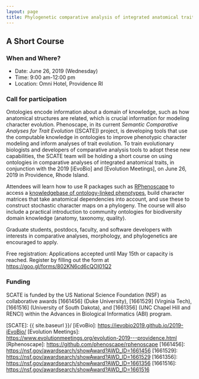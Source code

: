 ```yaml
---
layout: page
title: Phylogenetic comparative analysis of integrated anatomical traits
---
```


## A Short Course

### When and Where?

- Date: June 26, 2019 (Wednesday)
- Time: 9:00 am-12:00 pm
- Location: Omni Hotel, Providence RI

### Call for participation
Ontologies encode information about a domain of knowledge, such as how anatomical structures are related, which is crucial information for modeling character evolution. Phenoscape, in its current _Semantic Comparative Analyses for Trait Evolution_ ([SCATE]) project, is developing tools that use the computable knowledge in ontologies to improve phenotypic character modeling and inform analyses of trait evolution. To train evolutionary biologists and developers of comparative analysis tools to adopt these new capabilities, the SCATE team will be holding a short course on using ontologies in comparative analyses of integrated anatomical traits, in conjunction with the 2019 [iEvoBio] and [Evolution Meetings], on June 26, 2019 in Providence, Rhode Island.  

Attendees will learn how to use R packages such as [RPhenoscape](http://rphenoscape.phenoscape.org) to access a [knowledgebase of ontology-linked phenotypes](http://kb.phenoscape.org), build character matrices that take anatomical dependencies into account, and use these to construct stochastic character maps on a phylogeny. The course will also include a practical introduction to community ontologies for biodiversity domain knowledge (anatomy, taxonomy, quality). 

Graduate students, postdocs, faculty, and software developers with interests in comparative analyses, morphology, and phylogenetics are encouraged to apply.  

Free registration: Applications accepted until May 15th or capacity is reached. Register by filling out the form at <https://goo.gl/forms/802KN6cd6cQOI01Q2>


### Funding

SCATE is funded by the US National Science Foundation (NSF) as collaborative awards [1661456] (Duke University), [1661529] (Virginia Tech), [1661516] (University of South Dakota), and [1661356] (UNC Chapel Hill and RENCI) within the Advances in Biological Informatics (ABI) program.

[SCATE]: {{ site.baseurl }}/
[iEvoBio]: https://ievobio2019.github.io/2019-iEvoBio/
[Evolution Meetings]: https://www.evolutionmeetings.org/evolution-2019---providence.html
[Rphenoscape]: https://github.com/phenoscape/rphenoscape
[1661456]: https://nsf.gov/awardsearch/showAward?AWD_ID=1661456
[1661529]: https://nsf.gov/awardsearch/showAward?AWD_ID=1661529
[1661356]: https://nsf.gov/awardsearch/showAward?AWD_ID=1661356
[1661516]: https://nsf.gov/awardsearch/showAward?AWD_ID=1661516

